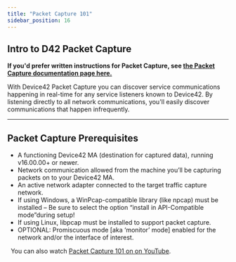 ```yaml
---
title: "Packet Capture 101"
sidebar_position: 16
---
```


## Intro to D42 Packet Capture

**If you'd prefer written instructions for Packet Capture, see [the Packet Capture documentation page here.](auto-discovery/packet-capture.md)**

With Device42 Packet Capture you can discover service communications happening in real-time for any service listeners known to Device42. By listening directly to all network communications, you'll easily discover communications that happen infrequently.

<script src="https://fast.wistia.com/embed/medias/pz35w51w8t.jsonp" async></script>

<script src="https://fast.wistia.com/assets/external/E-v1.js" async></script>

<script src="https://fast.wistia.com/embed/medias/pz35w51w8t/swatch" async></script>
* * *

## Packet Capture Prerequisites

- A functioning Device42 MA (destination for captured data), running v16.00.00+ or newer.
- Network communication allowed from the machine you’ll be capturing packets on to your Device42 MA.
- An active network adapter connected to the target traffic capture network.
- If using Windows, a WinPcap-compatible library (like npcap) must be installed – Be sure to select the option “install in API-Compatible mode”during setup!
- If using Linux, libpcap must be installed to support packet capture.
- OPTIONAL: Promiscuous mode \[aka ‘monitor’ mode\] enabled for the network and/or the interface of interest.

  You can also watch [Packet Capture 101 on on YouTube](https://www.youtube.com/watch?v=y1U37Xc9V2k).
